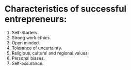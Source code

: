 # Characteristics of successful entrepreneurs:
1. Self-Starters.
2. Strong work ethics.
3. Open minded.
4. Tolerance of uncertainty.
5. Religious, cultural and regional values.
6. Personal biases.
7. Self-assurance.